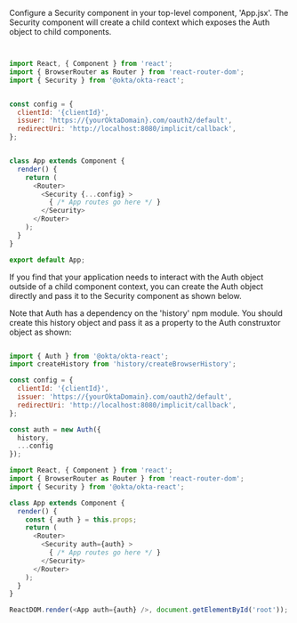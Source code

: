 Configure a Security component in your top-level component, 'App.jsx'. The Security component will create a child context which exposes the Auth object to child components.

```javascript


import React, { Component } from 'react';
import { BrowserRouter as Router } from 'react-router-dom';
import { Security } from '@okta/okta-react';


const config = {
  clientId: '{clientId}',
  issuer: 'https://{yourOktaDomain}.com/oauth2/default',
  redirectUri: 'http://localhost:8080/implicit/callback',
};


class App extends Component {
  render() {
    return (
      <Router>
        <Security {...config} >
          { /* App routes go here */ }
        </Security>
      </Router>
    );
  }
}

export default App;
```

If you find that your application needs to interact with the Auth object outside of a child component context, you can create the Auth object directly and pass it to the Security component as shown below.

Note that Auth has a dependency on the 'history' npm module. You should create this history object and pass it as a property to the Auth construxtor object as shown:

```javascript

import { Auth } from '@okta/okta-react';
import createHistory from 'history/createBrowserHistory';

const config = {
  clientId: '{clientId}',
  issuer: 'https://{yourOktaDomain}.com/oauth2/default',
  redirectUri: 'http://localhost:8080/implicit/callback',
};

const auth = new Auth({
  history,
  ...config
});

import React, { Component } from 'react';
import { BrowserRouter as Router } from 'react-router-dom';
import { Security } from '@okta/okta-react';

class App extends Component {
  render() {
    const { auth } = this.props;
    return (
      <Router>
        <Security auth={auth} >
          { /* App routes go here */ }
        </Security>
      </Router>
    );
  }
}

ReactDOM.render(<App auth={auth} />, document.getElementById('root'));
```
